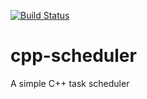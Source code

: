 [![Build Status](https://travis-ci.com/joaomlneto/cpp-scheduler.svg?token=QsVQsaqyQNrgjyTyzV4W&branch=master)](https://travis-ci.com/joaomlneto/cpp-scheduler)

# cpp-scheduler
A simple C++ task scheduler
